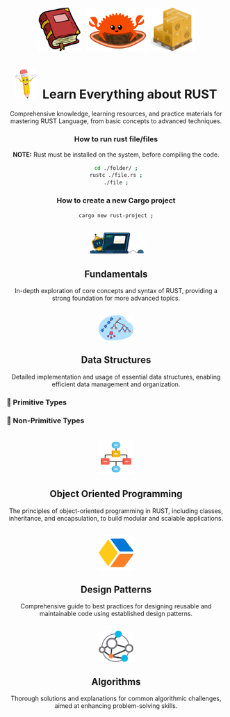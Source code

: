 <div align="center" >

<img style="height:100px;" src=".github/assets/book.png" > &nbsp;
<img style="height:100px;" src=".github/assets/rust.gif" >
<img style="height:100px;" src=".github/assets/cargo.png" >

# <img style="width:50px;" src=".github/assets/pencil.png" /><span>&nbsp;</span> Learn Everything about RUST

Comprehensive knowledge, learning resources, and practice materials for mastering RUST Language, from basic concepts to advanced techniques.
</div>

<div align="center" >

<h3> How to run rust file/files </h3>

**NOTE:** Rust must be installed on the system, before compiling the code.

```sh
cd ./folder/ ;
rustc ./file.rs ;
./file ;
```

<h3> How to create a new Cargo project </h3>

```sh
cargo new rust-project ;
```

</div>

<br />

<div align="center" >

<img style="width:130px;" src=".github/assets/code2.png" /> 

<h2>Fundamentals</h2>

In-depth exploration of core concepts and syntax of RUST, providing a strong foundation for more advanced topics.

</div>

<br />

<div align="center" >

<img style="width:80px;" src=".github/assets/ds.png" /> 

<h2>Data Structures</h2>

Detailed implementation and usage of essential data structures, enabling efficient data management and organization.

</div>

### 🔖 Primitive Types

### 🔖 Non-Primitive Types

<br />

<div align="center" >

<img style="width:80px;" src=".github/assets/oop3.png" /> 

<h2>Object Oriented Programming</h2>

The principles of object-oriented programming in RUST, including classes, inheritance, and encapsulation, to build modular and scalable applications.

</div>

<br />

<div align="center" >

<img style="width:80px;" src=".github/assets/design.png" /> 

<h2>Design Patterns</h2>

Comprehensive guide to best practices for designing reusable and maintainable code using established design patterns.

</div>

<br />

<div align="center" >

<img style="width:80px;" src=".github/assets/algo.png" /> 

<h2>Algorithms</h2>

Thorough solutions and explanations for common algorithmic challenges, aimed at enhancing problem-solving skills.

</div>

